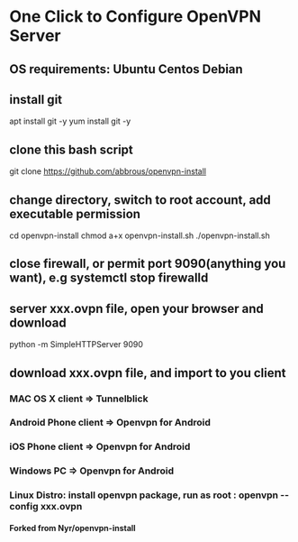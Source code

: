 # One Click to Configure OpenVPN Server

## OS requirements: Ubuntu Centos Debian

## install git
apt install git -y
yum install git -y

## clone this bash script
git clone https://github.com/abbrous/openvpn-install

## change directory, switch to root account, add executable permission
cd openvpn-install
chmod a+x openvpn-install.sh
./openvpn-install.sh

## close firewall, or permit port 9090(anything you want), e.g systemctl stop firewalld
## server xxx.ovpn file, open your browser and download
python -m SimpleHTTPServer 9090

## download xxx.ovpn file, and import to you client

### MAC OS X client => Tunnelblick
### Android Phone client => Openvpn for Android
### iOS Phone client => Openvpn for Android
### Windows PC => Openvpn for Android
### Linux Distro: install openvpn package, run as root : openvpn --config xxx.ovpn

#### Forked from Nyr/openvpn-install
